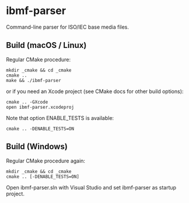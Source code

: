 # ibmf-parser
Command-line parser for ISO/IEC base media files.

## Build (macOS / Linux)
Regular CMake procedure:

    mkdir _cmake && cd _cmake
    cmake ..
    make && ./ibmf-parser

or if you need an Xcode project (see CMake docs for other build options):

    cmake .. -GXcode
    open ibmf-parser.xcodeproj

Note that option ENABLE_TESTS is available:

    cmake .. -DENABLE_TESTS=ON

## Build (Windows)
Regular CMake procedure again:

    mkdir _cmake && cd _cmake
    cmake .. [-DENABLE_TESTS=ON]

Open ibmf-parser.sln with Visual Studio and set ibmf-parser as startup project.
